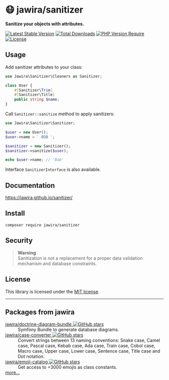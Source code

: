 # 😷 jawira/sanitizer

**Sanitize your objects with attributes.**

[![Latest Stable Version](http://poser.pugx.org/jawira/sanitizer/v)](https://packagist.org/packages/jawira/sanitizer)
[![Total Downloads](http://poser.pugx.org/jawira/sanitizer/downloads)](https://packagist.org/packages/jawira/sanitizer)
[![PHP Version Require](http://poser.pugx.org/jawira/sanitizer/require/php)](https://packagist.org/packages/jawira/sanitizer)
[![License](http://poser.pugx.org/jawira/sanitizer/license)](https://packagist.org/packages/jawira/sanitizer)

## Usage

Add sanitizer attributes to your class:

```php
use Jawira\Sanitizer\Cleaners as Sanitizer;

class User {
    #[Sanitizer\Trim]
    #[Sanitizer\Title]
    public string $name;
}
```

Call `Sanitizer::sanitize` method to apply sanitizers:

```php
use Jawira\Sanitizer\Sanitizer;

$user = new User();
$user->name = ' BOB ';

$sanitizer = new Sanitizer();
$sanitizer->sanitize($user);

echo $user->name; // 'Bob'
```

Interface `SanitizerInterface` is also available.

## Documentation

<https://jawira.github.io/sanitizer/>

## Install

```console
composer require jawira/sanitizer
```

## Security

> **Warning**<br>
> Sanitization is not a replacement for a proper data validation mechanism and
> database constraints.

## License

This library is licensed under the [MIT license](LICENSE.md).

***

## Packages from jawira

<dl>

<dt>
  <a href="https://packagist.org/packages/jawira/doctrine-diagram-bundle">jawira/doctrine-diagram-bundle
  <img alt="GitHub stars" src="https://badgen.net/github/stars/jawira/doctrine-diagram-bundle?icon=github"/></a>
</dt>
<dd>Symfony Bundle to generate database diagrams.</dd>

<dt>
  <a href="https://packagist.org/packages/jawira/case-converter">jawira/case-converter
  <img alt="GitHub stars" src="https://badgen.net/github/stars/jawira/case-converter?icon=github"/></a>
</dt>
<dd>Convert strings between 13 naming conventions: Snake case, Camel case,
  Pascal case, Kebab case, Ada case, Train case, Cobol case, Macro case,
  Upper case, Lower case, Sentence case, Title case and Dot notation.
</dd>

<dt>
  <a href="https://packagist.org/packages/jawira/emoji-catalog">jawira/emoji-catalog
  <img alt="GitHub stars" src="https://badgen.net/github/stars/jawira/emoji-catalog?icon=github"/></a>
</dt>
<dd>Get access to +3000 emojis as class constants.</dd>

<dt><a href="https://packagist.org/packages/jawira/">more...</a></dt>
</dl>
